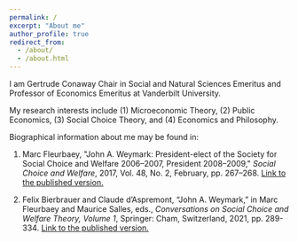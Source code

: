 ```yaml
---
permalink: /
excerpt: "About me"
author_profile: true
redirect_from: 
  - /about/
  - /about.html
---
```


I am Gertrude Conaway Chair in Social and Natural Sciences Emeritus and Professor of Economics Emeritus at Vanderbilt University.

My research interests include (1) Microeconomic Theory, (2) Public Economics, (3) Social Choice Theory, and (4) Economics and Philosophy.

Biographical information about me may be found in:

1. Marc Fleurbaey, "John A. Weymark: President-elect of the Society for Social Choice and Welfare 2006–2007, President 2008–2009," <i>Social Choice and Welfare</i>, 2017, Vol. 48, No. 2, February, pp. 267–268. <a class="hover" href="https://link.springer.com/article/10.1007/s00355-017-1030-3" target="_blank"> Link to the published version. </a>

2. Felix Bierbrauer and Claude d’Aspremont, “John A. Weymark,” in Marc Fleurbaey and Maurice Salles, eds., <i>Conversations on Social Choice and Welfare Theory, Volume 1</i>, Springer: Cham, Switzerland, 2021, pp. 289-334. <a class="hover" href="https://link.springer.com/chapter/10.1007/978-3-030-62769-0_16" target="_blank"> Link to the published version. </a>
